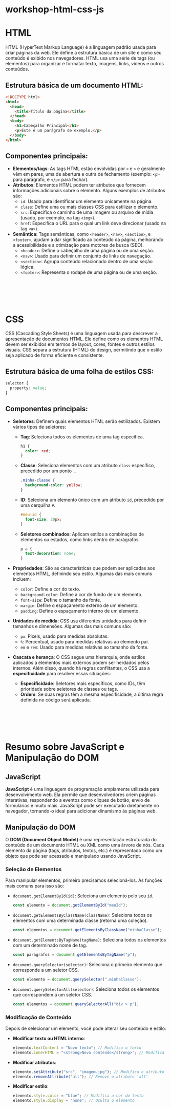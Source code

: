 # workshop-html-css-js

# HTML

HTML (HyperText Markup Language) é a linguagem padrão usada para criar páginas da web. Ele define a estrutura básica de um site e como seu conteúdo é exibido nos navegadores. HTML usa uma série de tags (ou elementos) para organizar e formatar texto, imagens, links, vídeos e outros conteúdos.

## Estrutura básica de um documento HTML:
```html
<!DOCTYPE html>
<html>
  <head>
    <title>Título da página</title>
  </head>
  <body>
    <h1>Cabeçalho Principal</h1>
    <p>Este é um parágrafo de exemplo.</p>
  </body>
</html>
```
## Componentes principais:
- **Elementos/tags**: As tags HTML estão envolvidas por `<` e `>` e geralmente vêm em pares, uma de abertura e outra de fechamento (exemplo: `<p>` para parágrafo, e `</p>` para fechar).
- **Atributos**: Elementos HTML podem ter atributos que fornecem informações adicionais sobre o elemento. Alguns exemplos de atributos são:
  - `id`: Usado para identificar um elemento unicamente na página.
  - `class`: Define uma ou mais classes CSS para estilizar o elemento.
  - `src`: Especifica o caminho de uma imagem ou arquivo de mídia (usado, por exemplo, na tag `<img>`).
  - `href`: Especifica o URL para o qual um link deve direcionar (usado na tag `<a>`).
- **Semântica**: Tags semânticas, como `<header>`, `<nav>`, `<section>`, e `<footer>`, ajudam a dar significado ao conteúdo da página, melhorando a acessibilidade e a otimização para motores de busca (SEO).
  - `<header>`: Define o cabeçalho de uma página ou de uma seção.
  - `<nav>`: Usado para definir um conjunto de links de navegação.
  - `<section>`: Agrupa conteúdo relacionado dentro de uma seção lógica.
  - `<footer>`: Representa o rodapé de uma página ou de uma seção.

<br>
<br>
<br>
<br>


# CSS

CSS (Cascading Style Sheets) é uma linguagem usada para descrever a apresentação de documentos HTML. Ele define como os elementos HTML devem ser exibidos em termos de layout, cores, fontes e outros estilos visuais. CSS separa a estrutura (HTML) do design, permitindo que o estilo seja aplicado de forma eficiente e consistente.

## Estrutura básica de uma folha de estilos CSS:
```css
selector {
  property: value;
}
```
## Componentes principais:

- **Seletores**: Definem quais elementos HTML serão estilizados. Existem vários tipos de seletores:
  - **Tag**: Seleciona todos os elementos de uma tag específica.
    ```css
    h1 {
      color: red;
    }
    ```
  - **Classe**: Seleciona elementos com um atributo `class` específico, precedido por um ponto `.`.
    ```css
    .minha-classe {
      background-color: yellow;
    }
    ```
  - **ID**: Seleciona um elemento único com um atributo `id`, precedido por uma cerquilha `#`.
    ```css
    #meu-id {
      font-size: 20px;
    }
    ```
  - **Seletores combinados**: Aplicam estilos a combinações de elementos ou estados, como links dentro de parágrafos.
    ```css
    p a {
      text-decoration: none;
    }
    ```

- **Propriedades**: São as características que podem ser aplicadas aos elementos HTML, definindo seu estilo. Algumas das mais comuns incluem:
  - `color`: Define a cor do texto.
  - `background-color`: Define a cor de fundo de um elemento.
  - `font-size`: Define o tamanho da fonte.
  - `margin`: Define o espaçamento externo de um elemento.
  - `padding`: Define o espaçamento interno de um elemento.

- **Unidades de medida**: CSS usa diferentes unidades para definir tamanhos e dimensões. Algumas das mais comuns são:
  - `px`: Pixels, usado para medidas absolutas.
  - `%`: Percentual, usado para medidas relativas ao elemento pai.
  - `em` e `rem`: Usado para medidas relativas ao tamanho da fonte.

- **Cascata e herança**: O CSS segue uma hierarquia, onde estilos aplicados a elementos mais externos podem ser herdados pelos internos. Além disso, quando há regras conflitantes, o CSS usa a **especificidade** para resolver essas situações:
  - **Especificidade**: Seletores mais específicos, como IDs, têm prioridade sobre seletores de classes ou tags.
  - **Ordem**: Se duas regras têm a mesma especificidade, a última regra definida no código será aplicada.

<br>
<br>
<br>
<br>

# Resumo sobre JavaScript e Manipulação do DOM

## JavaScript

**JavaScript** é uma linguagem de programação amplamente utilizada para desenvolvimento web. Ela permite que desenvolvedores criem páginas interativas, respondendo a eventos como cliques de botão, envio de formulários e muito mais. JavaScript pode ser executado diretamente no navegador, tornando-o ideal para adicionar dinamismo às páginas web.

## Manipulação do DOM

O **DOM (Document Object Model)** é uma representação estruturada do conteúdo de um documento HTML ou XML como uma árvore de nós. Cada elemento da página (tags, atributos, textos, etc.) é representado como um objeto que pode ser acessado e manipulado usando JavaScript.

### Seleção de Elementos

Para manipular elementos, primeiro precisamos selecioná-los. As funções mais comuns para isso são:

- `document.getElementById(id)`: Seleciona um elemento pelo seu `id`.
  ```javascript
  const elemento = document.getElementById("meuId");
  ```
- `document.getElementsByClassName(className)`: Seleciona todos os elementos com uma determinada classe (retorna uma coleção).
  ```javascript
  const elementos = document.getElementsByClassName("minhaClasse");
  ```
- `document.getElementsByTagName(tagName)`: Seleciona todos os elementos com um determinado nome de tag.
  ```javascript
  const paragrafos = document.getElementsByTagName("p");
  ```
- `document.querySelector(selector)`: Seleciona o primeiro elemento que corresponde a um seletor CSS.
  ```javascript
  const elemento = document.querySelector(".minhaClasse");
  ```
- `document.querySelectorAll(selector)`: Seleciona todos os elementos que correspondem a um seletor CSS.
  ```javascript
  const elementos = document.querySelectorAll("div > p");
  ```

### Modificação de Conteúdo

Depois de selecionar um elemento, você pode alterar seu conteúdo e estilo:

- **Modificar texto ou HTML interno**:
  ```javascript
  elemento.textContent = "Novo texto"; // Modifica o texto
  elemento.innerHTML = "<strong>Novo conteúdo</strong>"; // Modifica o HTML
  ```
- **Modificar atributos**:
  ```javascript
  elemento.setAttribute("src", "imagem.jpg"); // Modifica o atributo 'src'
  elemento.removeAttribute("alt"); // Remove o atributo 'alt'
  ```
- **Modificar estilo**:
  ```javascript
  elemento.style.color = "blue"; // Modifica a cor do texto
  elemento.style.display = "none"; // Oculta o elemento
  ```
